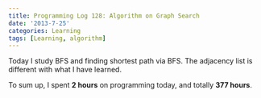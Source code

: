 ```yaml
---
title: Programming Log 128: Algorithm on Graph Search
date: '2013-7-25'
categories: Learning
tags: [Learning, algorithm]
---
```


Today I study BFS and finding shortest path via BFS. The adjacency list is different with what I have learned.

To sum up, I spent **2 hours** on programming today, and totally **377 hours**. 
